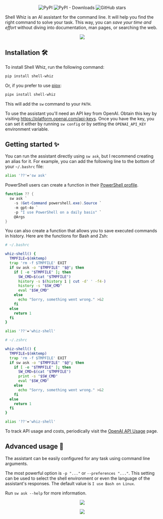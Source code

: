 <p align="center">
  <img src="https://img.shields.io/pypi/v/shell-whiz" alt="PyPI" />
  <img src="https://img.shields.io/pypi/dm/shell-whiz" alt="PyPI - Downloads" />
  <img
    src="https://img.shields.io/github/stars/beyimjan/shell-whiz"
    alt="GitHub stars"
  />
</p>

Shell Whiz is an AI assistant for the command line. It will help you find the right command to solve your task. This way, you can _save your time and effort_ without diving into documentation, man pages, or searching the web.

<p align="center">
  <img
    src="https://github.com/beyimjan/shell-whiz/assets/109351730/6c716b44-5ea8-4f3d-a08f-9ebae06ae4dc"
  />
</p>

## Installation 🛠️

To install Shell Whiz, run the following command:

```bash
pip install shell-whiz
```

Or, if you prefer to use [pipx](https://github.com/pypa/pipx):

```bash
pipx install shell-whiz
```

This will add the `sw` command to your `PATH`.

To use the assistant you'll need an API key from OpenAI. Obtain this key by visiting https://platform.openai.com/api-keys. Once you have the key, you can set it either by running `sw config` or by setting the `OPENAI_API_KEY` environment variable.

## Getting started ✨

You can run the assistant directly using `sw ask`, but I recommend creating an alias for it. For example, you can add the following line to the bottom of your `~/.bashrc` file:

```bash
alias '??'='sw ask'
```

PowerShell users can create a function in their [PowerShell profile](https://learn.microsoft.com/en-us/powershell/module/microsoft.powershell.core/about/about_profiles).

```powershell
function ?? {
  sw ask `
    -s (Get-Command powershell.exe).Source `
    -m gpt-4o `
    -p "I use PowerShell on a daily basis" `
    @Args
}
```

You can also create a function that allows you to save executed commands in history. Here are the functions for Bash and Zsh:

```bash
# ~/.bashrc

whiz-shell() {
  TMPFILE=$(mktemp)
  trap 'rm -f $TMPFILE' EXIT
  if sw ask -o "$TMPFILE" "$@"; then
    if [ -e "$TMPFILE" ]; then
      SW_CMD=$(cat "$TMPFILE")
      history -s $(history 1 | cut -d' ' -f4-)
      history -s "$SW_CMD"
      eval "$SW_CMD"
    else
      echo "Sorry, something went wrong." >&2
    fi
  else
    return 1
  fi
}

alias '??'='whiz-shell'
```

```zsh
# ~/.zshrc

whiz-shell() {
  TMPFILE=$(mktemp)
  trap 'rm -f $TMPFILE' EXIT
  if sw ask -o "$TMPFILE" "$@"; then
    if [ -e "$TMPFILE" ]; then
      SW_CMD=$(cat "$TMPFILE")
      print -s "$SW_CMD"
      eval "$SW_CMD"
    else
      echo "Sorry, something went wrong." >&2
    fi
  else
    return 1
  fi
}

alias '??'='whiz-shell'
```

To track API usage and costs, periodically visit the [OpenAI API Usage](https://platform.openai.com/usage) page.

## Advanced usage 🚀

The assistant can be easily configured for any task using command line arguments.

The most powerful option is `-p "..."` or `--preferences "..."`. This setting can be used to select the shell environment or even the language of the assistant's responses. The default value is `I use Bash on Linux`.

Run `sw ask --help` for more information.

<p align="center">
  <img
    src="https://github.com/beyimjan/shell-whiz/assets/109351730/5753885e-360c-410a-a2fd-b51a014c94c0"
  />
</p>
<p align="center">
  <img
    src="https://github.com/beyimjan/shell-whiz/assets/109351730/be058866-a28d-49ad-9e6e-41d8072ab738"
  />
</p>
